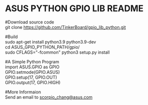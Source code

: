 ASUS PYTHON GPIO LIB README 
===========================

#Download source code\
git clone https://github.com/TinkerBoard/gpio_lib_python.git

#Build\
 sudo apt-get install python3.9 python3.9-dev\
 cd ASUS_GPIO_PYTHON_PATH/gpio/\
 sudo CFLAGS="-fcommon" python3 setup.py install

#A Simple Python Program\
 import ASUS.GPIO as GPIO\
 GPIO.setmode(GPIO.ASUS)\
 GPIO.setup(17, GPIO.OUT)\
 GPIO.output(17, GPIO.HIGH)

#More Informaion\
 Send an email to scorpio_chang@asus.com
